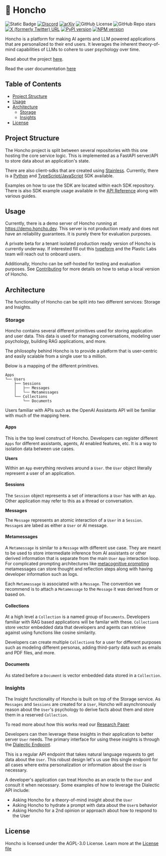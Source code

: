# 🫡 Honcho

![Static Badge](https://img.shields.io/badge/Version-0.0.15-blue)
[![Discord](https://img.shields.io/discord/1016845111637839922?style=flat&logo=discord&logoColor=23ffffff&label=Plastic%20Labs&labelColor=235865F2)](https://discord.gg/plasticlabs)
[![arXiv](https://img.shields.io/badge/arXiv-2310.06983-b31b1b.svg)](https://arxiv.org/abs/2310.06983)
![GitHub License](https://img.shields.io/github/license/plastic-labs/honcho)
![GitHub Repo stars](https://img.shields.io/github/stars/plastic-labs/honcho)
[![X (formerly Twitter) URL](https://img.shields.io/twitter/url?url=https%3A%2F%2Ftwitter.com%2Fplastic_labs)](https://twitter.com/plastic_labs)
[![PyPI version](https://img.shields.io/pypi/v/honcho-ai.svg)](https://pypi.org/project/honcho-ai/)
[![NPM version](https://img.shields.io/npm/v/honcho-ai.svg)](https://npmjs.org/package/honcho-ai)

Honcho is a platform for making AI agents and LLM powered applications that are personalized
to their end users. It leverages the inherent theory-of-mind capabilities of
LLMs to cohere to user psychology over time.

Read about the project [here](https://blog.plasticlabs.ai/blog/A-Simple-Honcho-Primer).

Read the user documentation [here](https://docs.honcho.dev)

## Table of Contents

- [Project Structure](#project-structure)
- [Usage](#usage)
- [Architecture](#architecture)
  - [Storage](#storage)
  - [Insights](#insights)
- [License](#license)

## Project Structure

The Honcho project is split between several repositories with this one hosting
the core service logic. This is implemented as a FastAPI server/API to store
data about an application's state.

There are also client-sdks that are created using
[Stainless](https://www.stainlessapi.com/). Currently, there is a [Python](https://github.com/plastic-labs/honcho-python) and
[TypeScript/JavaScript](https://github.com/plastic-labs/honcho-node) SDK available.

Examples on how to use the SDK are located within each SDK repository. There is
also SDK example usage available in the [API Reference](https://docs.honcho.dev/api-reference/introduction)
along with various guides.

## Usage

Currently, there is a demo server of Honcho running at https://demo.honcho.dev.
This server is not production ready and does not have an reliability guarantees.
It is purely there for evaluation purposes.

A private beta for a tenant isolated production ready version of Honcho is
currently underway. If interested fill out this
[typeform](https://plasticlabs.typeform.com/honchobeta) and the Plastic Labs
team will reach out to onboard users.

Additionally, Honcho can be self-hosted for testing and evaluation purposes. See
[Contributing](./CONTRIBUTING.md) for more details on how to setup a local
version of Honcho.

## Architecture

The functionality of Honcho can be split into two different services: Storage
and Insights.

### Storage

Honcho contains several different primitives used for storing application and
user data. This data is used for managing conversations, modeling user
psychology, building RAG applications, and more.

The philosophy behind Honcho is to provide a platform that is user-centric and
easily scalable from a single user to a million.

Below is a mapping of the different primitives.

```
Apps
└── Users
    ├── Sessions
    │   ├── Messages
    │   └── Metamessages
    └── Collections
        └── Documents
```

Users familiar with APIs such as the OpenAI Assistants API will be familiar with
much of the mapping here.

#### Apps

This is the top level construct of Honcho. Developers can register different
`Apps` for different assistants, agents, AI enabled features, etc. It is a way to
isolation data between use cases.

**Users**

Within an `App` everything revolves around a `User`. the `User` object
literally represent a user of an application.

#### Sessions

The `Session` object represents a set of interactions a `User` has with an
`App`. Other application may refer to this as a thread or conversation.

**Messages**

The `Message` represents an atomic interaction of a `User` in a `Session`.
`Message`s are labed as either a `User` or AI message.

#### Metamessages

A `Metamessage` is similar to a `Message` with different use case. They are
meant to be used to store intermediate inference from AI assistants or other
derived information that is separate from the main `User` `App` interaction
loop. For complicated prompting architectures like [metacognitive prompting](https://arxiv.org/abs/2310.06983)
metamessages can store thought and reflection steps along with having developer
information such as logs.

Each `Metamessage` is associated with a `Message`. The convention we recommend
is to attach a `Metamessage` to the `Message` it was derived from or based on.

#### Collections

At a high level a `Collection` is a named group of `Documents`. Developers
familiar with RAG based applications will be familar with these. `Collection`s
store vector embedded data that developers and agents can retrieve against using
functions like cosine similarity.

Developers can create multiple `Collection`s for a user for different purposes
such as modeling different personas, adding third-party data such as emails and
PDF files, and more.

#### Documents

As stated before a `Document` is vector embedded data stored in a `Collection`.

### Insights

The Insight functionality of Honcho is built on top of the Storage service. As
`Messages` and `Sessions` are created for a `User`, Honcho will asynchronously
reason about the `User`'s psychology to derive facts about them and store them
in a reserved `Collection`.

To read more about how this works read our [Research Paper](https://arxiv.org/abs/2310.06983)

Developers can then leverage these insights in their application to better
server `User` needs. The primary interface for using these insights is through
the [Dialectic Endpoint](https://blog.plasticlabs.ai/blog/Introducing-Honcho's-Dialectic-API).

This is a regular API endpoint that takes natural language requests to get data
about the `User`. This robust design let's us use this single endpoint for all
cases where extra personalization or information about the `User` is necessary.

A developer's application can treat Honcho as an oracle to the `User` and
consult it when necessary. Some examples of how to leverage the Dialectic
API include:

- Asking Honcho for a theory-of-mind insight about the `User`
- Asking Honcho to hydrate a prompt with data about the `User`s behavior
- Asking Honcho for a 2nd opinion or approach about how to respond to the User

## License

Honcho is licensed under the AGPL-3.0 License. Learn more at the [License file](./LICENSE)
